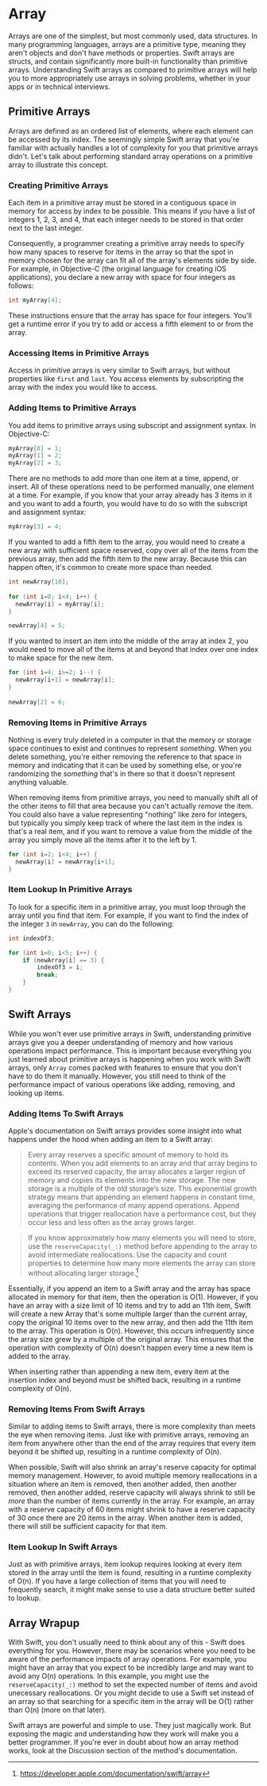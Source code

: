 # Array

Arrays are one of the simplest, but most commonly used, data structures. In many programming languages, arrays are a primitive type, meaning they aren't objects and don't have methods or properties. Swift arrays are structs, and contain significantly more built-in functionality than primitive arrays. Understanding Swift arrays as compared to primitive arrays will help you to more appropriately use arrays in solving problems, whether in your apps or in technical interviews.

## Primitive Arrays

Arrays are defined as an ordered list of elements, where each element can be accessed by its index. The seemingly simple Swift array that you're familiar with actually handles a lot of complexity for you that primitive arrays didn't. Let's talk about performing standard array operations on a primitive array to illustrate this concept.

### Creating Primitive Arrays

Each item in a primitive array must be stored in a contiguous space in memory for access by index to be possible. This means if you have a list of integers 1, 2, 3, and 4, that each integer needs to be stored in that order next to the last integer. 

Consequently, a programmer creating a primitive array needs to specify how many spaces to reserve for items in the array so that the spot in memory chosen for the array can fit all of the array's elements side by side. For example, in Objective-C (the original language for creating iOS applications), you declare a new array with space for four integers as follows:

```objective-c
int myArray[4];
```

These instructions ensure that the array has space for four integers. You'll get a runtime error if you try to add or access a fifth element to or from the array.

### Accessing Items in Primitive Arrays

Access in primitive arrays is very similar to Swift arrays, but without properties like `first` and `last`. You access elements by subscripting the array with the index you would like to access.

### Adding Items to Primitive Arrays

You add items to primitive arrays using subscript and assignment syntax. In Objective-C:

```objective-c
myArray[0] = 1;
myArray[1] = 2;
myArray[2] = 3;
```

There are no methods to add more than one item at a time, append, or insert. All of these operations need to be performed manually, one element at a time. For example, if you know that your array already has 3 items in it and you want to add a fourth, you would have to do so with the subscript and assignment syntax:

```objective-c
myArray[3] = 4;
```

If you wanted to add a fifth item to the array, you would need to create a new array with sufficient space reserved, copy over all of the items from the previous array, then add the fifth item to the new array. Because this can happen often, it's common to create more space than needed.

```objective-c
int newArray[10];
        
for (int i=0; i<4; i++) {
  newArray[i] = myArray[i];
}

newArray[4] = 5;
```

If you wanted to insert an item into the middle of the array at index 2, you would need to move all of the items at and beyond that index over one index to make space for the new item.

```objective-c
for (int i=4; i>=2; i--) {
  newArray[i+1] = newArray[i];
}
        
newArray[2] = 6;
```

### Removing Items in Primitive Arrays

Nothing is every truly deleted in a computer in that the memory or storage space continues to exist and continues to represent _something_. When you delete something, you're either removing the reference to that space in memory and indicating that it can be used by something else, or you're randomizing the _something_ that's in there so that it doesn't represent anything valuable.

When removing items from primitive arrays, you need to manually shift all of the other items to fill that area because you can't actually _remove_ the item. You could also have a value representing "nothing" like zero for integers, but typically you simply keep track of where the last item in the index is that's a real item, and if you want to remove a value from the middle of the array you simply move all the items after it to the left by 1.

```objective-c
for (int i=2; i<4; i++) {
  newArray[i] = newArray[i+1];
}
```

### Item Lookup In Primitive Arrays

To look for a specific item in a primitive array, you must loop through the array until you find that item. For example, if you want to find the index of the integer `3` in `newArray`, you can do the following:

```objective-c
int indexOf3;

for (int i=0; i<5; i++) {
    if (newArray[i] == 3) {
        indexOf3 = i;
        break;
    }
}
```

## Swift Arrays

While you won't ever use primitive arrays in Swift, understanding primitive arrays give you a deeper understanding of memory and how various operations impact performance. This is important because everything you just learned about primitive arrays is happening when you work with Swift arrays, only `Array` comes packed with features to ensure that you don't have to do them it manually. However, you still need to think of the performance impact of various operations like adding, removing, and looking up items.

### Adding Items To Swift Arrays

Apple's documentation on Swift arrays provides some insight into what happens under the hood when adding an item to a Swift array:

> Every array reserves a specific amount of memory to hold its contents. When you add elements to an array and that array begins to exceed its reserved capacity, the array allocates a larger region of memory and copies its elements into the new storage. The new storage is a multiple of the old storage’s size. This exponential growth strategy means that appending an element happens in constant time, averaging the performance of many append operations. Append operations that trigger reallocation have a performance cost, but they occur less and less often as the array grows larger.

> If you know approximately how many elements you will need to store, use the `reserveCapacity(_:)` method before appending to the array to avoid intermediate reallocations. Use the capacity and count properties to determine how many more elements the array can store without allocating larger storage.[^1]

[^1]: https://developer.apple.com/documentation/swift/array

Essentially, if you append an item to a Swift array and the array has space allocated in memory for that item, then the operation is O(1). However, if you have an array with a size limit of 10 items and try to add an 11th item, Swift will create a new Array that's some multiple larger than the current array, copy the original 10 items over to the new array, and then add the 11th item to the array. This operation is O(n). However, this occurs infrequently since the array size grew by a multiple of the original array. This ensures that the operation with complexity of O(n) doesn't happen every time a new item is added to the array.

When inserting rather than appending a new item, every item at the insertion index and beyond must be shifted back, resulting in a runtime complexity of O(n). 

### Removing Items From Swift Arrays

Similar to adding items to Swift arrays, there is more complexity than meets the eye when removing items. Just like with primitive arrays, removing an item from anywhere other than the end of the array requires that every item beyond it be shifted up, resulting in a runtime complexity of O(n). 

When possible, Swift will also shrink an array's reserve capacity for optimal memory management. However, to avoid multiple memory reallocations in a situation where an item is removed, then another added, then another removed, then another added, reserve capacity will always shrink to still be _more_ than the number of items currently in the array. For example, an array with a reserve capacity of 60 items might shrink to have a reserve capacity of 30 once there are 20 items in the array. When another item is added, there will still be sufficient capacity for that item.

### Item Lookup In Swift Arrays

Just as with primitive arrays, item lookup requires looking at every item stored in the array until the item is found, resulting in a runtime complexity of O(n). If you have a large collection of items that you will need to frequently search, it might make sense to use a data structure better suited to lookup.

## Array Wrapup

With Swift, you don't usually need to think about any of this - Swift does everything for you. However, there may be scenarios where you need to be aware of the performance impacts of array operations. For example, you might have an array that you expect to be incredibly large and may want to avoid any O(n) operations. In this example, you might use the `reserveCapacity(_:)` method to set the expected number of items and avoid unecessary reallocations. Or you might decide to use a Swift set instead of an array so that searching for a specific item in the array will be O(1) rather than O(n) (more on that later).

Swift arrays are powerful and simple to use. They just magically work. But exposing the magic and understanding how they work will make you a better programmer. If you're ever in doubt about how an array method works, look at the Discussion section of the method's documentation.